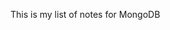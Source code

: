 This is my list of notes for MongoDB

<!--

14 June 2020
mongo
show dbs
use shopDB
db.products.insertOne({_id: 1, name: "Pen", price: 1.20})
show collections
db.products.find()
db.products.find({name: "Pencil})
db.products.find({price: {$gt: 1}})
db.products.delete({_id: 2})







-->
